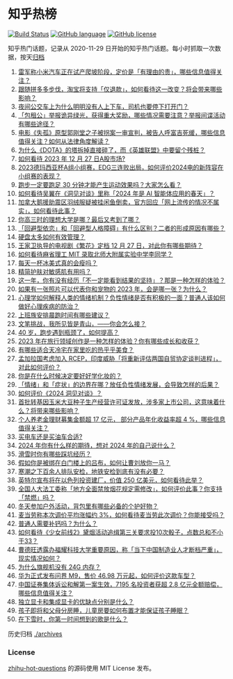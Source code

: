 # 知乎热榜
[![Build Status](https://github.com/ToWeLong/zhihu-hot-questions/workflows/CI/badge.svg)](https://github.com/ToWeLong/zhihu-hot-questions/actions)
[![GitHub language](https://img.shields.io/badge/language-golang-orange.svg)](https://golang.org/)
[![GitHub license](https://img.shields.io/github/license/ToWeLong/zhihu-hot-questions)](https://github.com/ToWeLong/zhihu-hot-questions/blob/main/LICENSE)

知乎热门话题，记录从 2020-11-29 日开始的知乎热门话题。每小时抓取一次数据，按天[归档](./archives)

<!-- BEGIN -->

1. [雷军称小米汽车正在试产爬坡阶段，定价是「有理由的贵」，哪些信息值得关注？](https://www.zhihu.com/question/636780152)
1. [跟随拼多多步伐，淘宝将支持「仅退款」，如何看待这一改变？将会带来哪些影响？](https://www.zhihu.com/question/636855794)
1. [夜间公交车上为什么明明没有人上下车，司机也要停下打开门？](https://www.zhihu.com/question/634174397)
1. [「包租公」举报诡异绿光，获得重大奖励，哪些情况需要注意？举报间谍活动有哪些途径？](https://www.zhihu.com/question/636856149)
1. [电影《失孤》原型郭刚堂之子被拐案一审宣判，被告人呼富吉死缓，哪些信息值得关注？如何从法律角度解读？](https://www.zhihu.com/question/636852147)
1. [为什么《DOTA》的塔拆掉直接碎了，而《英雄联盟》中要留个残桩？](https://www.zhihu.com/question/632044963)
1. [如何看待 2023 年 12 月 27 日A股市场?](https://www.zhihu.com/question/636848839)
1. [2023德玛西亚杯A组小组赛，EDG三连败出局，如何评价2024电的新阵容在小组赛的表现？](https://www.zhihu.com/question/636770989)
1. [跑步一定要跑足 30 分钟才能产生运动效果吗？大家怎么看？](https://www.zhihu.com/question/627394747)
1. [如何看待吴翼在《洞见对谈》里称「2024 年是 AI 智能体应用的春天」？](https://www.zhihu.com/question/636099435)
1. [加拿大鹅援助震区羽绒服疑被挂闲鱼倒卖，官方回应「网上流传的情况不属实」，如何看待此事？](https://www.zhihu.com/question/636721136)
1. [你高三时的理想大学是哪？最后又考到了哪？](https://www.zhihu.com/question/444373967)
1. [「回避型依恋」和「回避型人格障碍」有什么区别？二者的形成原因有哪些？](https://www.zhihu.com/question/634475644)
1. [硬盘太多如何有效管理？](https://www.zhihu.com/question/635432691)
1. [王家卫执导的电视剧《繁花》定档 12 月 27 日，对此你有哪些期待？](https://www.zhihu.com/question/635337012)
1. [如何看待麻省理工 MIT 录取北师大附属实验中学李同学？](https://www.zhihu.com/question/636449086)
1. [每天一杯冰美式真的会瘦吗？](https://www.zhihu.com/question/635660966)
1. [精简护肤对敏感肌有用吗？](https://www.zhihu.com/question/634949683)
1. [这一年，你有没有经历「不一定能看到结果的坚持」？那是一种怎样的体验？](https://www.zhihu.com/question/633185211)
1. [如果有一张照片可以代表你和宠物的 2023 年，会是哪一张？为什么？](https://www.zhihu.com/question/632807272)
1. [心理学如何解释人类的情绪机制？负性情绪是否有积极的一面？普通人该如何做好心理疾病的防治？](https://www.zhihu.com/question/633249713)
1. [上班族安排晨跑时间有哪些建议？](https://www.zhihu.com/question/635188120)
1. [文笔挑战，我所见皆是青山，——你会怎么接？](https://www.zhihu.com/question/636635753)
1. [40 岁，跑步遇到瓶颈了，如何提高？](https://www.zhihu.com/question/635891963)
1. [2023 年在旅行领域创作是一种怎样的体验？你有哪些成长和收获？](https://www.zhihu.com/question/636105157)
1. [有哪些适合天冷宅在家里吃的热乎乎美食？](https://www.zhihu.com/question/635782117)
1. [孟加拉国考虑加入 RCEP，印度威胁「将重新评估两国自贸协定谈判进程」，对此如何评价？](https://www.zhihu.com/question/636691906)
1. [你是在什么时候决定要好好学化妆的？](https://www.zhihu.com/question/632642110)
1. [「情绪」和「症状」的边界在哪？放任负性情绪发展，会导致怎样的后果？](https://www.zhihu.com/question/633249736)
1. [如何评价《2024 洞见对谈》？](https://www.zhihu.com/question/636722334)
1. [首批转基因玉米大豆种子生产经营许可证发放，涉多家上市公司，这意味着什么？将带来哪些影响？](https://www.zhihu.com/question/636774945)
1. [个人养老金理财募集金额超 17 亿元， 部分产品年化收益率超 4 %，哪些信息值得关注？](https://www.zhihu.com/question/636786902)
1. [买电车还是买油车合适?](https://www.zhihu.com/question/634604528)
1. [2024 年你有什么样的期待，想对 2024 年的自己说什么？](https://www.zhihu.com/question/633663584)
1. [滑雪时你有哪些踩坑经历？](https://www.zhihu.com/question/633706312)
1. [假如你是被绑在白门楼上的吕布，如何让曹刘放你一马？](https://www.zhihu.com/question/385668495)
1. [寒潮之下百余人排队安检，地铁安检到底有没有必要？](https://www.zhihu.com/question/636717567)
1. [英特尔宣布将在以色列投资建厂，价值 250 亿美元，如何看待此举？](https://www.zhihu.com/question/636862958)
1. [全国人大法工委称「地方全面禁放烟花规定需修改」，如何评价此事？你支持「禁燃」吗？](https://www.zhihu.com/question/636858312)
1. [冬天参加户外活动，背包里有哪些必备的个护好物？](https://www.zhihu.com/question/632473954)
1. [麦当劳称本次调价平均涨幅约 3%，如何看待麦当劳此次调价？你能接受吗？](https://www.zhihu.com/question/636862302)
1. [普通人需要补钙吗？为什么？](https://www.zhihu.com/question/636820391)
1. [如何看待《少女前线2》黛烟活动追缉第三关要求投10次骰子，点数总和不小于33？](https://www.zhihu.com/question/636592153)
1. [曹德旺透露办福耀科技大学重要原因，称「当下中国制造业人才断档严重」，现实情况如何？](https://www.zhihu.com/question/636715945)
1. [为什么旗舰机没有 24G 内存？](https://www.zhihu.com/question/634587649)
1. [华为正式发布问界 M9，售价 46.98 万元起，如何评价这款车型？](https://www.zhihu.com/question/636726908)
1. [中国证券集体诉讼和解第一案生效，7195 名投资者获超 2.8 亿元全额赔偿，哪些信息值得关注？](https://www.zhihu.com/question/636719304)
1. [独立显卡和集成显卡的优缺点分别是什么？](https://www.zhihu.com/question/635397051)
1. [孩子即将和父母分房睡，儿童房要如何布置才能保证孩子睡眠？](https://www.zhihu.com/question/634374938)
1. [在下雪时，你第一时间想到的歌是什么？](https://www.zhihu.com/question/629238156)

<!-- END -->

历史归档 [./archives](./archives)


### License
[zhihu-hot-questions](https://github.com/towelong/zhihu-hot-questions) 的源码使用 MIT License 发布。